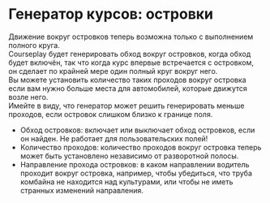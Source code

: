 # Генератор курсов: островки
  
Движение вокруг островков теперь возможна только с выполнением полного круга.  
Courseplay будет генерировать обход вокруг островков, когда обход будет включён, так что когда курс впервые встречается с островком, он сделает по крайней мере один полный круг вокруг него.   
Вы можете установить количество таких проходов вокруг островка если вам нужно больше места для автомобилей, которые движутся возле него.   
Имейте в виду, что генератор может решить генерировать меньше проходов, если островок слишком близко к границе поля.  


  
- Обход островков: включает или выключает обход островков, если он найден. Не работает для пользовательских полей!  
- Количество проходов: количество проходов вокруг островка теперь может быть установлено независимо от разворотной полосы.  
- Направление прохода островков: в каком направлении водитель проходит вокруг островка, например, чтобы убедиться, что труба комбайна не находится над культурами, или чтобы не иметь странных изменений направления.  


